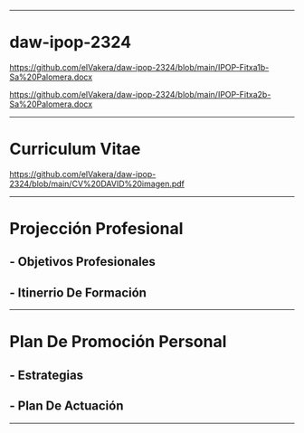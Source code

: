 ***
# daw-ipop-2324
  https://github.com/elVakera/daw-ipop-2324/blob/main/IPOP-Fitxa1b-Sa%20Palomera.docx

  https://github.com/elVakera/daw-ipop-2324/blob/main/IPOP-Fitxa2b-Sa%20Palomera.docx
***
# Curriculum Vitae
  https://github.com/elVakera/daw-ipop-2324/blob/main/CV%20DAVID%20imagen.pdf
***
# Projección Profesional

## - Objetivos Profesionales
## - Itinerrio De Formación
***
# Plan De Promoción Personal

## - Estrategias

## - Plan De Actuación
***
